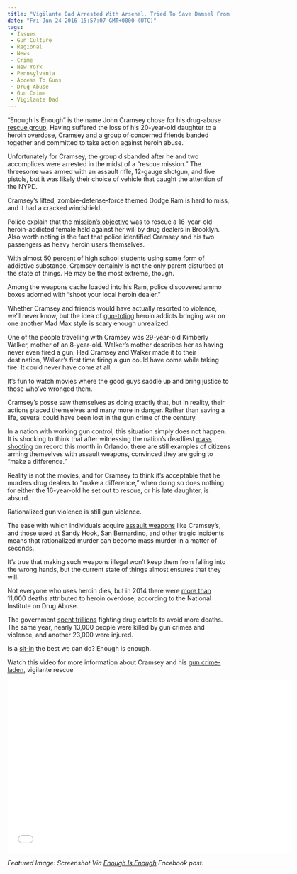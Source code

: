```yaml
---
title: "Vigilante Dad Arrested With Arsenal, Tried To Save Damsel From Gun Crime, Heroin Addiction"
date: "Fri Jun 24 2016 15:57:07 GMT+0000 (UTC)"
tags: 
 - Issues
 - Gun Culture
 - Regional
 - News
 - Crime
 - New York
 - Pennsylvania
 - Access To Guns
 - Drug Abuse
 - Gun Crime
 - Vigilante Dad
---
```

<p>&#x201C;Enough Is Enough&#x201D; is the name John Cramsey chose for his drug-abuse <a href="http://www.thedailybeast.com/articles/2016/06/21/gun-nuts-drove-monster-truck-to-nyc-to-rescue-heroin-addict.html" onclick="__gaTracker(&apos;send&apos;, &apos;event&apos;, &apos;outbound-article&apos;, &apos;http://www.thedailybeast.com/articles/2016/06/21/gun-nuts-drove-monster-truck-to-nyc-to-rescue-heroin-addict.html&apos;, &apos;rescue group&apos;);">rescue group</a>. Having suffered the loss of his 20-year-old daughter to a heroin overdose, Cramsey and a group of concerned friends banded together and committed to take action against heroin abuse.</p><p>Unfortunately for Cramsey, the group disbanded after he and two accomplices were arrested in the midst of a &#x201C;rescue mission.&#x201D; The threesome was armed with an assault rifle, 12-gauge shotgun, and five pistols, but it was likely their choice of vehicle that caught the attention of the NYPD.</p><p>Cramsey&#x2019;s lifted, zombie-defense-force themed Dodge Ram is hard to miss, and it had a cracked windshield.</p><p>Police explain that the <a href="http://www.thedailybeast.com/articles/2016/06/21/gun-nuts-drove-monster-truck-to-nyc-to-rescue-heroin-addict.html" onclick="__gaTracker(&apos;send&apos;, &apos;event&apos;, &apos;outbound-article&apos;, &apos;http://www.thedailybeast.com/articles/2016/06/21/gun-nuts-drove-monster-truck-to-nyc-to-rescue-heroin-addict.html&apos;, &apos;mission&#x2019;s objective&apos;);">mission&#x2019;s objective</a> was to rescue a 16-year-old heroin-addicted female held against her will by drug dealers in Brooklyn. Also worth noting is the fact that police identified Cramsey and his two passengers as heavy heroin users themselves.</p><p>With almost <a href="http://www.sandstonecare.com/sandstones-blog/the-connection-between-drug-abuse-and-troubled-teens/" onclick="__gaTracker(&apos;send&apos;, &apos;event&apos;, &apos;outbound-article&apos;, &apos;http://www.sandstonecare.com/sandstones-blog/the-connection-between-drug-abuse-and-troubled-teens/&apos;, &apos;50 percent&apos;);">50 percent</a>&#xA0;of high school students using some form&#xA0;of addictive substance, Cramsey certainly is not the only parent disturbed at the state of things. He may be the most extreme, though.</p><p>Among the weapons cache loaded into his Ram, police discovered ammo boxes adorned with &#x201C;shoot your local heroin dealer.&#x201D;</p><p>Whether Cramsey and friends would have actually resorted to violence, we&#x2019;ll never know, but the idea of <a href="http://gawker.com/giant-gun-arsenal-proves-unhelpful-in-vigilantes-rescu-1782436717?utm_source=feedburner&amp;utm_medium=feed&amp;utm_campaign=Feed%3A+gawker%2Ffull+(Gawker)" onclick="__gaTracker(&apos;send&apos;, &apos;event&apos;, &apos;outbound-article&apos;, &apos;http://gawker.com/giant-gun-arsenal-proves-unhelpful-in-vigilantes-rescu-1782436717?utm_source=feedburner&amp;utm_medium=feed&amp;utm_campaign=Feed%3A+gawker%2Ffull+(Gawker)&apos;, &apos;gun-toting&apos;);">gun-toting</a>&#xA0;heroin addicts bringing war on one another Mad Max style is scary enough unrealized.</p><p>One of the people travelling with Cramsey was 29-year-old Kimberly Walker, mother of an 8-year-old. Walker&#x2019;s mother describes her as having never even fired a gun. Had Cramsey and Walker made it to their destination, Walker&#x2019;s first time firing a gun could have come while taking fire. It could never have come at all.</p><p>It&#x2019;s fun to watch movies where the good guys saddle up and bring justice to those who&#x2019;ve wronged them.</p><p>Cramsey&#x2019;s posse saw themselves as doing exactly that, but in reality, their actions placed themselves and many more in danger. Rather than saving a life, several could have been lost in the gun crime of the century.</p><p>In a nation with working gun control, this situation simply does not happen. It is shocking to think that after witnessing the nation&#x2019;s deadliest <a href="http://www.liberalamerica.org/2016/06/12/50-confirmed-dead-53-wounded-worst-mass-shooting-us-history/">mass shooting</a> on record this month in Orlando, there are still examples of citizens arming themselves with assault weapons, convinced they are going to &#x201C;make a difference.&#x201D;</p><p>Reality is not the movies, and for Cramsey to think it&#x2019;s acceptable that he murders drug dealers to &#x201C;make a difference,&#x201D; when doing so does nothing for either the 16-year-old he set out to rescue, or his late daughter, is absurd.</p><p>Rationalized gun violence is still gun violence.</p><p>The ease with which individuals acquire <a href="http://www.bustle.com/articles/167502-how-many-mass-shootings-were-ar-15-rifles-involved-in-its-not-the-only-semiautomatic-rifle-on" onclick="__gaTracker(&apos;send&apos;, &apos;event&apos;, &apos;outbound-article&apos;, &apos;http://www.bustle.com/articles/167502-how-many-mass-shootings-were-ar-15-rifles-involved-in-its-not-the-only-semiautomatic-rifle-on&apos;, &apos;assault weapons&apos;);">assault weapons</a>&#xA0;like Cramsey&#x2019;s, and those used at Sandy Hook, San Bernardino, and other tragic incidents means that rationalized murder can become mass murder in a matter of seconds.</p><p>It&#x2019;s true that making such weapons illegal won&#x2019;t keep them from falling into the wrong hands, but the current state of things almost ensures that they will.</p><p>Not everyone who uses heroin dies, but in 2014 there were <a href="https://www.drugabuse.gov/related-topics/trends-statistics/overdose-death-rates" onclick="__gaTracker(&apos;send&apos;, &apos;event&apos;, &apos;outbound-article&apos;, &apos;https://www.drugabuse.gov/related-topics/trends-statistics/overdose-death-rates&apos;, &apos;more than&apos;);">more than</a> 11,000 deaths attributed to heroin overdose, according to the National Institute on Drug Abuse.</p><p>The government&#xA0;<a href="http://www.cnn.com/2012/12/06/opinion/branson-end-war-on-drugs/" onclick="__gaTracker(&apos;send&apos;, &apos;event&apos;, &apos;outbound-article&apos;, &apos;http://www.cnn.com/2012/12/06/opinion/branson-end-war-on-drugs/&apos;, &apos;spent trillions&apos;);">spent trillions</a> fighting drug cartels to avoid more deaths. The same year, nearly 13,000 people were killed by gun crimes and violence, and another 23,000 were injured.</p><p>Is a <a href="http://www.liberalamerica.org/2016/06/23/paul-ryan-republican-cowards-change-rules-avoid-gun-violence-vote-video/">sit-in</a> the best we can do?&#xA0;Enough is enough.</p><p>Watch this video for more information about Cramsey and his <a href="https://youtu.be/spRQ8A4yLr0" onclick="__gaTracker(&apos;send&apos;, &apos;event&apos;, &apos;outbound-article&apos;, &apos;https://youtu.be/spRQ8A4yLr0&apos;, &apos;gun crime-laden,&apos;);">gun crime-laden,</a> vigilante rescue</p><p><span class="embed-youtube" style="text-align:center; display: block;"><iframe class="youtube-player" type="text/html" width="640" height="390" src="//www.youtube.com/embed/spRQ8A4yLr0?version=3&amp;rel=1&amp;fs=1&amp;autohide=2&amp;showsearch=0&amp;showinfo=1&amp;iv_load_policy=1&amp;wmode=transparent" allowfullscreen="true" style="border:0;"></iframe></span></p><p><em>Featured Image: Screenshot Via&#xA0;<a href="https://www.facebook.com/photo.php?fbid=10206366825476859&amp;set=pcb.1759123107662050&amp;type=3&amp;theater" onclick="__gaTracker(&apos;send&apos;, &apos;event&apos;, &apos;outbound-article&apos;, &apos;https://www.facebook.com/photo.php?fbid=10206366825476859&amp;set=pcb.1759123107662050&amp;type=3&amp;theater&apos;, &apos;Enough Is Enough&apos;);">Enough Is Enough</a>&#xA0;Facebook post.&#xA0;</em></p>